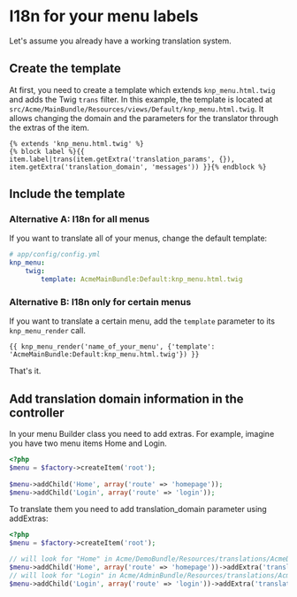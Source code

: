 I18n for your menu labels
=========================

Let's assume you already have a working translation system.

## Create the template

At first, you need to create a template which extends `knp_menu.html.twig`
and adds the Twig `trans` filter. In this example, the template is located
at `src/Acme/MainBundle/Resources/views/Default/knp_menu.html.twig`. It allows
changing the domain and the parameters for the translator through the extras
of the item.

```jinja
{% extends 'knp_menu.html.twig' %}
{% block label %}{{ item.label|trans(item.getExtra('translation_params', {}), item.getExtra('translation_domain', 'messages')) }}{% endblock %}
```

## Include the template

### Alternative A: I18n for all menus

If you want to translate all of your menus, change the default template:

```yaml
# app/config/config.yml
knp_menu:
    twig:
        template: AcmeMainBundle:Default:knp_menu.html.twig
```

### Alternative B: I18n only for certain menus

If you want to translate a certain menu, add the `template` parameter to
its `knp_menu_render` call.

```jinja
{{ knp_menu_render('name_of_your_menu', {'template': 'AcmeMainBundle:Default:knp_menu.html.twig'}) }}
```

That's it.

## Add translation domain information in the controller

In your menu Builder class you need to add extras. For example, imagine you have two menu items Home and Login.

```php
<?php
$menu = $factory->createItem('root');
        
$menu->addChild('Home', array('route' => 'homepage'));        
$menu->addChild('Login', array('route' => 'login'));
```

To translate them you need to add translation_domain parameter using addExtras:

```php
<?php
$menu = $factory->createItem('root');

// will look for "Home" in Acme/DemoBundle/Resources/translations/AcmeDemoBundle.locale.yml
$menu->addChild('Home', array('route' => 'homepage'))->addExtra('translation_domain', 'AcmeDemoBundle'); 
// will look for "Login" in Acme/AdminBundle/Resources/translations/AcmeAdminBundle.locale.yml      
$menu->addChild('Login', array('route' => 'login'))->addExtra('translation_domain', 'AcmeLoginBundle');
```
